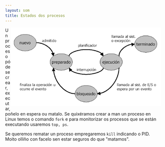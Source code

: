 ```yaml
---
layout: som
title: Estados dos procesos
---
```




<img style="float: right;" alt="estados dos procesos" height="256px"  src="/imaxes/estados.png">

Un proceso pódese crear, executar, poñelo en espera ou matalo.  Se quixéramos crear a man un proceso en Linux temos o comando `fork` e para monitorizar os procesos que se están executando usaremos `top, ps`.

Se queremos rematar un proceso empregaremos `kill` indicando o PID. Moito olliño con facelo sen estar seguros do que "matamos".
